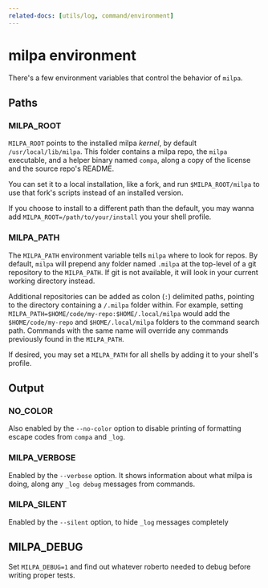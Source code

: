 ```yaml
---
related-docs: [utils/log, command/environment]
---
```


# milpa environment

There's a few environment variables that control the behavior of `milpa`.

## Paths

### MILPA_ROOT

`MILPA_ROOT` points to the installed milpa _kernel_, by default `/usr/local/lib/milpa`. This folder contains a milpa repo, the `milpa` executable, and a helper binary named `compa`, along a copy of the license and the source repo's README.

You can set it to a local installation, like a fork, and run `$MILPA_ROOT/milpa` to use that fork's scripts instead of an installed version.

If you choose to install to a different path than the default, you may wanna add `MILPA_ROOT=/path/to/your/install` you your shell profile.

### MILPA_PATH

The `MILPA_PATH` environment variable tells `milpa` where to look for repos. By default, `milpa` will prepend any folder named `.milpa` at the top-level of a git repository to the `MILPA_PATH`. If git is not available, it will look in your current working directory instead.

Additional repositories can be added as colon (`:`) delimited paths, pointing to the directory containing a `/.milpa` folder within. For example, setting `MILPA_PATH=$HOME/code/my-repo:$HOME/.local/milpa` would add the `$HOME/code/my-repo` and `$HOME/.local/milpa` folders to the command search path. Commands with the same name will override any commands previously found in the `MILPA_PATH`.

If desired, you may set a `MILPA_PATH` for all shells by adding it to your shell's profile.

## Output

### NO_COLOR

Also enabled by the `--no-color` option to disable printing of formatting escape codes from `compa` and `_log`.

### MILPA_VERBOSE

Enabled by the `--verbose` option. It shows information about what milpa is doing, along any `_log debug` messages from commands.

### MILPA_SILENT

Enabled by the `--silent` option, to hide `_log` messages completely

## MILPA_DEBUG

Set `MILPA_DEBUG=1` and find out whatever roberto needed to debug before writing proper tests.
